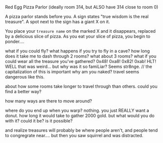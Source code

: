 Red Egg Pizza Parlor (ideally room 314, but ALSO have 314 close to room 0)

A pizza parlor stands before you. A sign states "true wisdom is the real treasure". A spot next to the sign has a giant X on it.


You place your `treasure name` on the marked X and it disappears, replaced by a delicious slice of pizza. As you eat your slice of pizza, you begin to ponder....

what if you could fly?
what happens if you try to fly in a cave?
how long does it take me to dash through 2 rooms? what about 3 rooms?
what if you could wear all the treasure you've gathered?
0x48! 0xa8! 0x82! 0xab! HLT! WELL that was weird... but why was it so famiLiar? Seems str8nge.   // the capitalization of this is important
why am you naked? travel seems dangerous like this.

about how some rooms take longer to travel through than others. could you find a better way?

how many ways are there to move around?


where do you end up when you warp?
nothing. you just REALLY want a donut.
how long it would take to gather 2000 gold. but what would you do with it?
could it be? is it possible? 

and realize treasures will probably be where people aren't, and people tend to congregrate near.... but then you saw squirrel and was distracted.
